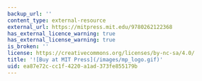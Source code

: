 ```yaml
---
backup_url: ''
content_type: external-resource
external_url: https://mitpress.mit.edu/9780262122368
has_external_licence_warning: true
has_external_license_warning: true
is_broken: ''
license: https://creativecommons.org/licenses/by-nc-sa/4.0/
title: '![Buy at MIT Press](/images/mp_logo.gif)'
uid: ea87e72c-cc1f-4220-a1ad-373fe855179b
---
```

